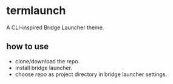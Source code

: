 # termlaunch

A CLI-inspired Bridge Launcher theme.

## how to use

- clone/download the repo.
- install bridge launcher.
- choose repo as project directory in bridge launcher settings.

